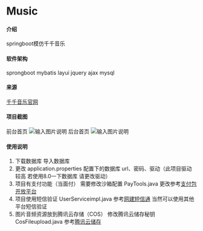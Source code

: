 # Music

#### 介绍
springboot模仿千千音乐

#### 软件架构
sprongboot mybatis layui jquery ajax mysql

#### 来源
[千千音乐官网](https://music.taihe.com/)

#### 项目截图
前台首页
![输入图片说明](https://images.gitee.com/uploads/images/2021/1129/164723_ac490a04_7956133.png "屏幕截图.png")
后台首页
![输入图片说明](https://images.gitee.com/uploads/images/2021/1129/164845_813bfa88_7956133.png "屏幕截图.png")

#### 使用说明
1. 下载数据库 导入数据库
2. 更改 application.properties 配置下的数据库 url、密码、驱动（此项目驱动较高 若使用8.0一下数据库 请更改驱动）
3. 项目有支付功能（当面付） 需要修改沙箱配置 PayTools.java 更改参考[支付包开放平台](https://open.alipay.com/)
4. 项目使用短信验证 UserServiceimpl.java  参考[网建短信通](https://www.smschinese.com.cn/Login.shtml) 当然可以使用其他平台短信验证
5. 图片音频资源放到腾讯云存储（COS） 修改腾讯云储存秘钥 CosFileupload.java  参考[腾讯云储存](https://cloud.tencent.com/product/cos?fromSource=gwzcw.2045291.2045291.2045291&utm_medium=cpc&utm_id=gwzcw.2045291.2045291.2045291)
